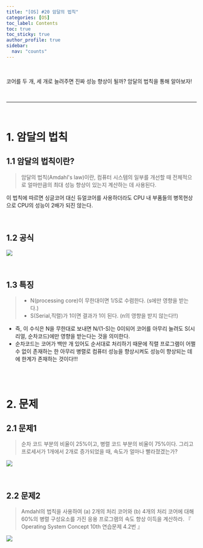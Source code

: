 ```yaml
---
title: "[OS] #20 암달의 법칙"
categories: [OS]
toc_label: Contents
toc: true
toc_sticky: true
author_profile: true
sidebar:
  nav: "counts"
---
```


<br>

코어를 두 개, 세 개로 늘려주면 진짜 성능 향상이 될까? 암달의 법칙을 통해 알아보자!

<br>

---

<br>

# 1. 암달의 법칙

## 1.1 암달의 법칙이란?

> 암달의 법칙(Amdahl's law)이란, 컴퓨터 시스템의 일부를 개선할 때 전체적으로 얼마만큼의 최대 성능 향상이 있는지 계산하는 데 사용된다.

이 법칙에 따르면 싱글코어 대신 듀얼코어를 사용하더라도 CPU 내 부품들의 병목현상으로 CPU의 성능이 2배가 되진 않는다.

<br>

## 1.2 공식

![](https://velog.velcdn.com/images/sieunpark/post/0f2c997a-d58f-4661-912d-751acc991791/image.jpg)

<br>

## 1.3 특징

> - N(processing core)이 무한대이면 1/S로 수렴한다. (s에만 영향을 받는다.)
> - S(Serial,직렬)가 1이면 결과가 1이 된다. (n의 영향을 받지 않는다!!)

- 즉, 이 수식은 N을 무한대로 보내면 N/(1-S)는 0이되어 코어를 아무리 늘려도 S(시리얼, 순차코드)에만 영향을 받는다는 것을 의미한다.
- 순차코드는 코어가 백만 개 있어도 순서대로 처리하기 때문에 직렬 프로그램이 어쩔 수 없이 존재하는 한 아무리 병렬로 컴퓨터 성능을 향상시켜도 성능이 향상되는 데에 한계가 존재하는 것이다!!!

<br><br>

# 2. 문제

## 2.1 문제1

> 순차 코드 부분의 비율이 25%이고, 병렬 코드 부분의 비율이 75%이다. 그리고 프로세서가 1개에서 2개로 증가되었을 때, 속도가 얼마나 빨라졌겠는가?

![](https://velog.velcdn.com/images/sieunpark/post/9f833c23-e833-4e2c-9757-d232b837781a/image.jpg)

<br>

## 2.2 문제2

> Amdahl의 법칙을 사용하여 (a) 2개의 처리 코어와 (b) 4개의 처리 코어에 대해 60%의 병렬 구성요소를 가진 응용 프로그램의 속도 향상 이득을 계산하라.
> 『 Operating System Concept 10th 연습문제 4.2번 』

![](https://velog.velcdn.com/images/sieunpark/post/8a17556a-a0ac-4db9-b641-81bbd4ed3142/image.jpg)

<br>
